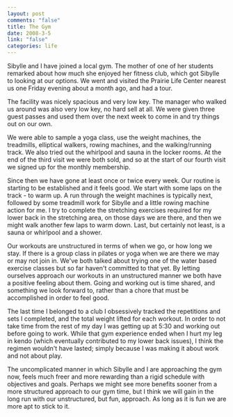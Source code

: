 ```yaml
--- 
layout: post
comments: "false"
title: The Gym
date: 2008-3-5
link: "false"
categories: life
---
```

Sibylle and I have joined a local gym.  The mother of one of her students remarked about how much she enjoyed her fitness club, which got Sibylle to looking at our options.  We went and visited the Prairie Life Center nearest us one Friday evening about a month ago, and had a tour.

The facility was nicely spacious and very low key.  The manager who walked us around was also very low key, no hard sell at all.  We were given three guest passes and used them over the next week to come in and try things out on our own.

We were able to sample a yoga class, use the weight machines, the treadmills, elliptical walkers, rowing machines, and the walking/running track.  We also tried out the whirlpool and sauna in the locker rooms.  At the end of the third visit we were both sold, and so at the start of our fourth visit we signed up for the monthly membership.

Since then we have gone at least once or twice every week.  Our routine is starting to be established and it feels good.  We start with some laps on the track - to warm up.  A run through the weight machines is typically next, followed by some treadmill work for Sibylle and a little rowing machine action for me.  I try to complete the stretching exercises required for my lower back in the stretching area, on those days we are there, and then we might walk another few laps to warm down.  Last, but certainly not least, is a sauna or whirlpool and a shower.

Our workouts are unstructured in terms of when we go, or how long we stay.  If there is a group class in pilates or yoga when we are there we may or may not join in.  We've both talked about trying one of the water based exercise classes but so far haven't committed to that yet.  By letting ourselves approach our workouts in an unstructured manner we both have a positive feeling about them.  Going and working out is time shared, and something we look forward to, rather than a chore that must be accomplished in order to feel good.

The last time I belonged to a club I obsessively tracked the repetitions and sets I completed, and the total weight lifted for each workout.  In order to not take time from the rest of my day I was getting up at 5:30 and working out before going to work.  While that gym experience ended when I hurt my leg in kendo (which eventually contributed to my lower back issues), I think the regimen wouldn't have lasted; simply because I was making it about work and not about play.

The uncomplicated manner in which Sibylle and I are approaching the gym now, feels much freer and more rewarding than a rigid schedule with objectives and goals.  Perhaps we might see more benefits sooner from a more structured approach to our gym time, but I think we will gain in the long run with our unstructured, but fun, approach.  As long as it is fun we are more apt to stick to it.
